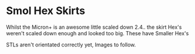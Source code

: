 # Smol Hex Skirts

Whilst the Micron+ is an awesome little scaled down 2.4.. the skirt Hex's weren't scaled down enough and looked too big. These have Smaller Hex's

STLs aren't orientated correctly yet, Images to follow. 
